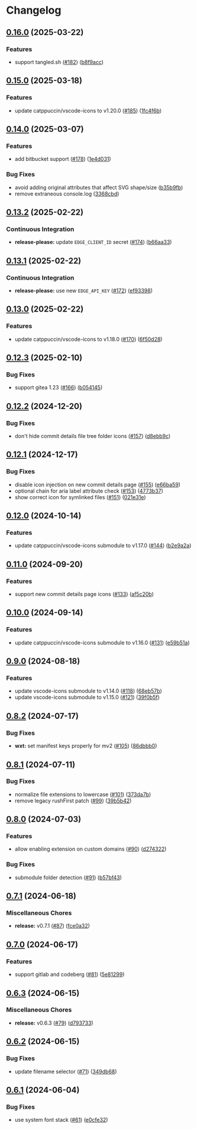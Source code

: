 # Changelog

## [0.16.0](https://github.com/catppuccin/github-file-explorer-icons/compare/v0.15.0...v0.16.0) (2025-03-22)


### Features

* support tangled.sh ([#182](https://github.com/catppuccin/github-file-explorer-icons/issues/182)) ([b8f9acc](https://github.com/catppuccin/github-file-explorer-icons/commit/b8f9acc8061ea3b68c4127df8115b6478ad431cf))

## [0.15.0](https://github.com/catppuccin/github-file-explorer-icons/compare/v0.14.0...v0.15.0) (2025-03-18)


### Features

* update catppuccin/vscode-icons to v1.20.0 ([#185](https://github.com/catppuccin/github-file-explorer-icons/issues/185)) ([1fc4f6b](https://github.com/catppuccin/github-file-explorer-icons/commit/1fc4f6b387b7a4fc3b7dbba6b60bedfc9613d17e))

## [0.14.0](https://github.com/catppuccin/github-file-explorer-icons/compare/v0.13.2...v0.14.0) (2025-03-07)


### Features

* add bitbucket support ([#178](https://github.com/catppuccin/github-file-explorer-icons/issues/178)) ([1e4d031](https://github.com/catppuccin/github-file-explorer-icons/commit/1e4d0315a9d744bf984bb411218469958ad50f2e))


### Bug Fixes

* avoid adding original attributes that affect SVG shape/size ([b35b9fb](https://github.com/catppuccin/github-file-explorer-icons/commit/b35b9fb59f6c4bdd77cec66ae19dbe555782af8e))
* remove extraneous console.log ([3368cbd](https://github.com/catppuccin/github-file-explorer-icons/commit/3368cbd74dd940e80a4d6fd80dab2c916cc60274))

## [0.13.2](https://github.com/catppuccin/github-file-explorer-icons/compare/v0.13.1...v0.13.2) (2025-02-22)


### Continuous Integration

* **release-please:** update `EDGE_CLIENT_ID` secret ([#174](https://github.com/catppuccin/github-file-explorer-icons/issues/174)) ([b66aa33](https://github.com/catppuccin/github-file-explorer-icons/commit/b66aa3316169d91e32097385f1e3a3cbf069d2f3))

## [0.13.1](https://github.com/catppuccin/github-file-explorer-icons/compare/v0.13.0...v0.13.1) (2025-02-22)


### Continuous Integration

* **release-please:** use new `EDGE_API_KEY` ([#172](https://github.com/catppuccin/github-file-explorer-icons/issues/172)) ([ef93398](https://github.com/catppuccin/github-file-explorer-icons/commit/ef933986552adc8da28694d26af5852a0497def0))

## [0.13.0](https://github.com/catppuccin/github-file-explorer-icons/compare/v0.12.3...v0.13.0) (2025-02-22)


### Features

* update catppuccin/vscode-icons to v1.18.0 ([#170](https://github.com/catppuccin/github-file-explorer-icons/issues/170)) ([6f50d28](https://github.com/catppuccin/github-file-explorer-icons/commit/6f50d28bd57221b5e3f74566912b4abea4601693))

## [0.12.3](https://github.com/catppuccin/github-file-explorer-icons/compare/v0.12.2...v0.12.3) (2025-02-10)


### Bug Fixes

* support gitea 1.23 ([#166](https://github.com/catppuccin/github-file-explorer-icons/issues/166)) ([b054145](https://github.com/catppuccin/github-file-explorer-icons/commit/b054145e377156418bcbd12f8466ee21c7de28bb))

## [0.12.2](https://github.com/catppuccin/github-file-explorer-icons/compare/v0.12.1...v0.12.2) (2024-12-20)


### Bug Fixes

* don't hide commit details file tree folder icons ([#157](https://github.com/catppuccin/github-file-explorer-icons/issues/157)) ([d8ebb9c](https://github.com/catppuccin/github-file-explorer-icons/commit/d8ebb9c4dfbfcfa224aa9aa761f9cf6c05c2efed))

## [0.12.1](https://github.com/catppuccin/github-file-explorer-icons/compare/v0.12.0...v0.12.1) (2024-12-17)


### Bug Fixes

* disable icon injection on new commit details page ([#155](https://github.com/catppuccin/github-file-explorer-icons/issues/155)) ([e66ba59](https://github.com/catppuccin/github-file-explorer-icons/commit/e66ba592a2dc8392cbcef06db33b912fbffa130d))
* optional chain for aria label attribute check ([#153](https://github.com/catppuccin/github-file-explorer-icons/issues/153)) ([4773b37](https://github.com/catppuccin/github-file-explorer-icons/commit/4773b3716832856ccbe91e4155aad56a01c8208f))
* show correct icon for symlinked files ([#151](https://github.com/catppuccin/github-file-explorer-icons/issues/151)) ([021e31e](https://github.com/catppuccin/github-file-explorer-icons/commit/021e31ec532a5002b98090f8ebf2abd38236a9d5))

## [0.12.0](https://github.com/catppuccin/github-file-explorer-icons/compare/v0.11.0...v0.12.0) (2024-10-14)


### Features

* update catppuccin/vscode-icons submodule to v1.17.0 ([#144](https://github.com/catppuccin/github-file-explorer-icons/issues/144)) ([b2e9a2a](https://github.com/catppuccin/github-file-explorer-icons/commit/b2e9a2af9398cbba797beb7324e6af0a111624fa))

## [0.11.0](https://github.com/catppuccin/github-file-explorer-icons/compare/v0.10.0...v0.11.0) (2024-09-20)


### Features

* support new commit details page icons ([#133](https://github.com/catppuccin/github-file-explorer-icons/issues/133)) ([af5c20b](https://github.com/catppuccin/github-file-explorer-icons/commit/af5c20bf94dc2d76ea5d040ef7ba4d3877332d65))

## [0.10.0](https://github.com/catppuccin/github-file-explorer-icons/compare/v0.9.0...v0.10.0) (2024-09-14)


### Features

* update catppuccin/vscode-icons submodule to v1.16.0 ([#131](https://github.com/catppuccin/github-file-explorer-icons/issues/131)) ([e59b51a](https://github.com/catppuccin/github-file-explorer-icons/commit/e59b51a03a907dfe23c00af8385301c15124eba1))

## [0.9.0](https://github.com/catppuccin/github-file-explorer-icons/compare/v0.8.2...v0.9.0) (2024-08-18)


### Features

* update vscode-icons submodule to v1.14.0 ([#118](https://github.com/catppuccin/github-file-explorer-icons/issues/118)) ([68eb57b](https://github.com/catppuccin/github-file-explorer-icons/commit/68eb57bc534674d698700aec6d27587e48b82c3d))
* update vscode-icons submodule to v1.15.0 ([#121](https://github.com/catppuccin/github-file-explorer-icons/issues/121)) ([39f0b5f](https://github.com/catppuccin/github-file-explorer-icons/commit/39f0b5f8ebad6d4c8fb6cebdcb002cfb61e681a2))

## [0.8.2](https://github.com/catppuccin/github-file-explorer-icons/compare/v0.8.1...v0.8.2) (2024-07-17)


### Bug Fixes

* **wxt:** set manifest keys properly for mv2 ([#105](https://github.com/catppuccin/github-file-explorer-icons/issues/105)) ([86dbbb0](https://github.com/catppuccin/github-file-explorer-icons/commit/86dbbb019f4adf507ee6e3ef4240495d0152d328))

## [0.8.1](https://github.com/catppuccin/github-file-explorer-icons/compare/v0.8.0...v0.8.1) (2024-07-11)


### Bug Fixes

* normalize file extensions to lowercase ([#101](https://github.com/catppuccin/github-file-explorer-icons/issues/101)) ([373da7b](https://github.com/catppuccin/github-file-explorer-icons/commit/373da7b56148d323a726eb2967f17d379738a2fd))
* remove legacy rushFirst patch ([#99](https://github.com/catppuccin/github-file-explorer-icons/issues/99)) ([39b5b42](https://github.com/catppuccin/github-file-explorer-icons/commit/39b5b4290b10efb2116515c5b5fb8e6db33e13aa))

## [0.8.0](https://github.com/catppuccin/github-file-explorer-icons/compare/v0.7.1...v0.8.0) (2024-07-03)


### Features

* allow enabling extension on custom domains ([#90](https://github.com/catppuccin/github-file-explorer-icons/issues/90)) ([d274322](https://github.com/catppuccin/github-file-explorer-icons/commit/d27432266a6a998f06b41f6e1ab57fb7d1daae38))


### Bug Fixes

* submodule folder detection ([#91](https://github.com/catppuccin/github-file-explorer-icons/issues/91)) ([b57bf43](https://github.com/catppuccin/github-file-explorer-icons/commit/b57bf43ee4331d4142368f97c90a39627f535104))

## [0.7.1](https://github.com/catppuccin/github-file-explorer-icons/compare/v0.7.0...v0.7.1) (2024-06-18)


### Miscellaneous Chores

* **release:** v0.7.1 ([#87](https://github.com/catppuccin/github-file-explorer-icons/issues/87)) ([fce0a32](https://github.com/catppuccin/github-file-explorer-icons/commit/fce0a32c06cbe6bd2b672198ea3bd17bec769725))

## [0.7.0](https://github.com/catppuccin/github-file-explorer-icons/compare/v0.6.3...v0.7.0) (2024-06-17)


### Features

* support gitlab and codeberg ([#81](https://github.com/catppuccin/github-file-explorer-icons/issues/81)) ([5e81299](https://github.com/catppuccin/github-file-explorer-icons/commit/5e8129959ac32b0f136f874988bbb540ef8dae93))

## [0.6.3](https://github.com/catppuccin/github-file-explorer-icons/compare/v0.6.2...v0.6.3) (2024-06-15)


### Miscellaneous Chores

* **release:** v0.6.3 ([#79](https://github.com/catppuccin/github-file-explorer-icons/issues/79)) ([d793733](https://github.com/catppuccin/github-file-explorer-icons/commit/d79373387138e144a1965333b57b26a082f28e5a))

## [0.6.2](https://github.com/catppuccin/github-file-explorer-icons/compare/v0.6.1...v0.6.2) (2024-06-15)


### Bug Fixes

* update filename selector ([#71](https://github.com/catppuccin/github-file-explorer-icons/issues/71)) ([349db68](https://github.com/catppuccin/github-file-explorer-icons/commit/349db68e2c2aa6fa1b81436b4d7401a8b7f03965))

## [0.6.1](https://github.com/catppuccin/github-file-explorer-icons/compare/v0.6.0...v0.6.1) (2024-06-04)


### Bug Fixes

* use system font stack ([#61](https://github.com/catppuccin/github-file-explorer-icons/issues/61)) ([e0cfe32](https://github.com/catppuccin/github-file-explorer-icons/commit/e0cfe32a05b639b42e89bde734afbfd0a3cdff84))
